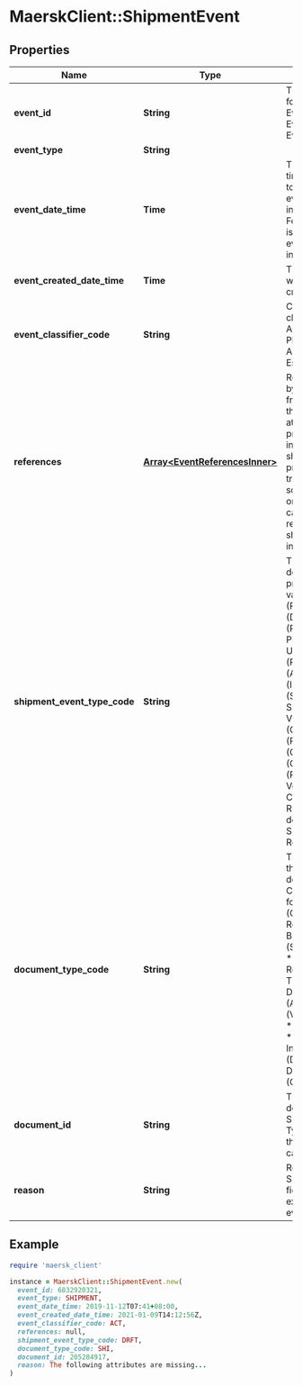 # MaerskClient::ShipmentEvent

## Properties

| Name | Type | Description | Notes |
| ---- | ---- | ----------- | ----- |
| **event_id** | **String** | The unique identifier for the Equipment Event ID/Transport Event ID/Shipment Event ID. | [optional] |
| **event_type** | **String** |  |  |
| **event_date_time** | **Time** | The local date and time, where the event took place or when the event will take place, in ISO 8601 format. For Shipment Event, it is the same as eventCreatedDateTime in UTC timezone. |  |
| **event_created_date_time** | **Time** | The UTC timestamp of when the event was created. |  |
| **event_classifier_code** | **String** | Code for the event classifier, either PLN, ACT or EST. * PLN - Planned * ACT - Actual * EST - Estimated  |  |
| **references** | [**Array&lt;EventReferencesInner&gt;**](EventReferencesInner.md) | References provided by the shipper or freight forwarder at the time of booking or at the time of providing shipping instruction. Carriers share it back when providing track and trace event updates, some are also printed on the B/L. Customers can use these references to track shipments in their internal systems. | [optional] |
| **shipment_event_type_code** | **String** | The status of the document in the process. Possible values are - RECE (Received) - DRFT (Drafted) - PENA (Pending Approval) - PENU (Pending Update) - REJE (Rejected) - APPR (Approved) - ISSU (Issued) - SURR (Surrendered) - SUBM (Submitted) - VOID (Void) - CONF (Confirmed) - REQS (Requested) - CMPL (Completed) - HOLD (On Hold) - RELS (Released)  Note: Version 1.1 replaces CONF (Confirmed) for RELS (Released) for documentTypeCode SRM (Shipment Release Message).  |  |
| **document_type_code** | **String** | The code to identify the type of information documentID points to. Can be one of the following values * CBR (Carrier Booking Request Reference) * BKG (Booking) * SHI (Shipping Instruction) * SRM (Shipment Release Message) * TRD (Transport Document) * ARN (Arrival Notice) * VGM (Verified Gross Mass) * CAS (Cargo Survey) * CUS (Customs Inspection) * DGD (Dangerous Goods Declaration) * OOG (Out of Gauge)  |  |
| **document_id** | **String** | The ID of the object defined by the Shipment Information Type. In some cases this is a UUID; in other cases this is a string.  |  |
| **reason** | **String** | Reason field in a Shipment event. This field can be used to explain why a specific event has been sent. | [optional] |

## Example

```ruby
require 'maersk_client'

instance = MaerskClient::ShipmentEvent.new(
  event_id: 6832920321,
  event_type: SHIPMENT,
  event_date_time: 2019-11-12T07:41+08:00,
  event_created_date_time: 2021-01-09T14:12:56Z,
  event_classifier_code: ACT,
  references: null,
  shipment_event_type_code: DRFT,
  document_type_code: SHI,
  document_id: 205284917,
  reason: The following attributes are missing...
)
```

